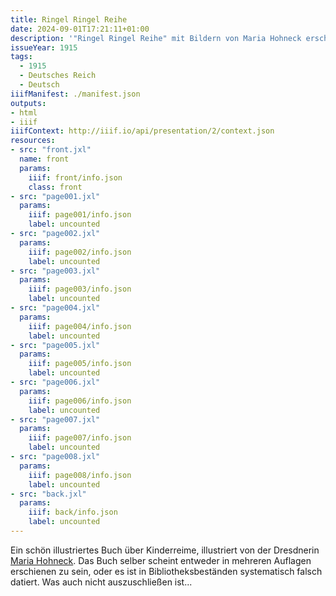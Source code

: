 ```yaml
---
title: Ringel Ringel Reihe
date: 2024-09-01T17:21:11+01:00
description: '"Ringel Ringel Reihe" mit Bildern von Maria Hohneck erschien im Verlag von Jos. Scholz, Mainz, vor 1915. <a class="worldcat" href="https://search.worldcat.org/de/title/254847549">&nbsp;</a>'
issueYear: 1915
tags:
  - 1915
  - Deutsches Reich
  - Deutsch
iiifManifest: ./manifest.json
outputs:
- html
- iiif 
iiifContext: http://iiif.io/api/presentation/2/context.json
resources:
- src: "front.jxl"
  name: front
  params:
    iiif: front/info.json
    class: front
- src: "page001.jxl"
  params:
    iiif: page001/info.json
    label: uncounted
- src: "page002.jxl"
  params:
    iiif: page002/info.json
    label: uncounted
- src: "page003.jxl"
  params:
    iiif: page003/info.json
    label: uncounted
- src: "page004.jxl"
  params:
    iiif: page004/info.json
    label: uncounted
- src: "page005.jxl"
  params:
    iiif: page005/info.json
    label: uncounted
- src: "page006.jxl"
  params:
    iiif: page006/info.json
    label: uncounted
- src: "page007.jxl"
  params:
    iiif: page007/info.json
    label: uncounted
- src: "page008.jxl"
  params:
    iiif: page008/info.json
    label: uncounted
- src: "back.jxl"
  params:
    iiif: back/info.json
    label: uncounted
---
```


Ein schön illustriertes Buch über Kinderreime, illustriert von der Dresdnerin [Maria Hohneck](https://de.wikipedia.org/wiki/Maria_Hohneck). Das Buch selber scheint entweder in mehreren Auflagen erschienen zu sein, oder es ist in Bibliotheksbeständen systematisch falsch datiert.
Was auch nicht auszuschließen ist...
